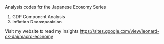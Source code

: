 Analysis codes for the Japanese Economy Series  
1. GDP Component Analysis  
2. Inflation Decomposision  

Visit my website to read my insights https://sites.google.com/view/leonard-ck-dai/macro-economy
